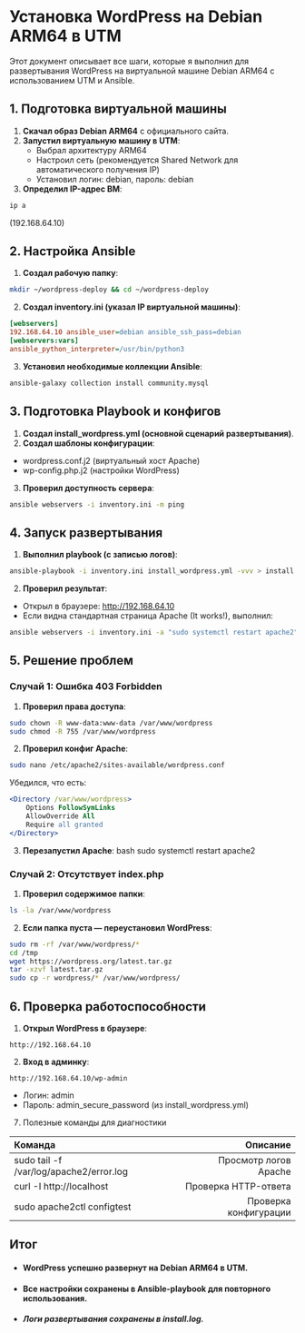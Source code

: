 # Установка WordPress на Debian ARM64 в UTM

Этот документ описывает все шаги, которые я выполнил для развертывания WordPress на виртуальной машине Debian ARM64 с использованием UTM и Ansible.


## 1. Подготовка виртуальной машины

1. **Скачал образ Debian ARM64** с официального сайта.  
2. **Запустил виртуальную машину в UTM**:  
   - Выбрал архитектуру ARM64  
   - Настроил сеть (рекомендуется Shared Network для автоматического получения IP)  
   - Установил логин: debian, пароль: debian  
3. **Определил IP-адрес ВМ**:  
```bash
ip a
```
(192.168.64.10)


## 2. Настройка Ansible

1. **Создал рабочую папку**:
```bash
mkdir ~/wordpress-deploy && cd ~/wordpress-deploy
```
2. **Создал inventory.ini (указал IP виртуальной машины)**:
```ini
[webservers]
192.168.64.10 ansible_user=debian ansible_ssh_pass=debian
[webservers:vars]
ansible_python_interpreter=/usr/bin/python3
```
3. **Установил необходимые коллекции Ansible**:
```bash
ansible-galaxy collection install community.mysql
```

## 3. Подготовка Playbook и конфигов

1. **Создал install_wordpress.yml (основной сценарий развертывания)**.
2. **Создал шаблоны конфигурации**:
* wordpress.conf.j2 (виртуальный хост Apache)
* wp-config.php.j2 (настройки WordPress)
3. **Проверил доступность сервера**:
```bash
ansible webservers -i inventory.ini -m ping
```

## 4. Запуск развертывания

1. **Выполнил playbook (с записью логов)**:
```bash
ansible-playbook -i inventory.ini install_wordpress.yml -vvv > install.log 2>&1
```
2. **Проверил результат**:
* Открыл в браузере: http://192.168.64.10
* Если видна стандартная страница Apache (It works!), выполнил:
```bash
ansible webservers -i inventory.ini -a "sudo systemctl restart apache2"
```
## 5. Решение проблем

### Случай 1: Ошибка 403 Forbidden

1. **Проверил права доступа**:
```bash
sudo chown -R www-data:www-data /var/www/wordpress
sudo chmod -R 755 /var/www/wordpress
```
2. **Проверил конфиг Apache**:
```bash
sudo nano /etc/apache2/sites-available/wordpress.conf
```
Убедился, что есть:

```apache
<Directory /var/www/wordpress>
    Options FollowSymLinks
    AllowOverride All
    Require all granted
</Directory>
```
3. **Перезапустил Apache**:
bash
sudo systemctl restart apache2
### Случай 2: Отсутствует index.php

1. **Проверил содержимое папки**:
```bash
ls -la /var/www/wordpress
```
2. **Если папка пуста — переустановил WordPress**:
```bash
sudo rm -rf /var/www/wordpress/*
cd /tmp
wget https://wordpress.org/latest.tar.gz
tar -xzvf latest.tar.gz
sudo cp -r wordpress/* /var/www/wordpress/
```
## 6. Проверка работоспособности

1. **Открыл WordPress в браузере**:
```text
http://192.168.64.10
```
2. **Вход в админку**:
```text
http://192.168.64.10/wp-admin
```
* Логин: admin
* Пароль: admin_secure_password (из install_wordpress.yml)
7. Полезные команды для диагностики


|Команда| Описание |
|:---------------------------|--------------:|
|sudo tail -f /var/log/apache2/error.log | Просмотр логов Apache |
|curl -I http://localhost|	Проверка HTTP-ответа |
|sudo apache2ctl configtest |	Проверка конфигурации|

## Итог

* #### WordPress успешно развернут на Debian ARM64 в UTM.
* #### Все настройки сохранены в Ansible-playbook для повторного использования.
* ##### Логи развертывания сохранены в install.log.